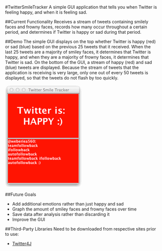 #TwitterSmileTracker
A simple GUI application that tells you when Twitter is feeling happy, and when it is feeling sad.

##Current Functionality
Receives a stream of tweets containing smilely faces and frowny faces, records how many occur throughout a certain period, and determines if Twitter is happy or sad during that period.

##Demo
The simple GUI displays on the top whether Twitter is happy (red) or sad (blue) based on the previous 25 tweets that it received.  When the last 25 tweets are a majority of smiley faces, it determines that Twitter is happy, and when they are a majority of frowny faces, it determines that Twitter is sad.  On the bottom of the GUI, a stream of happy (red) and sad (blue) tweets are displayed.  Because the stream of tweets that the application is receiving is very large, only one out of every 50 tweets is displayed, so that the tweets do not flash by too quickly.

![TwitterSmileTracker](https://raw.githubusercontent.com/thomasdclark/TwitterSmileTracker/master/resources/TwitterSmileTracker.gif)

##Future Goals
* Add additional emotions rather than just happy and sad
* Graph the amount of smiley faces and frowny faces over time
* Save data after analysis rather than discarding it
* Improve the GUI

##Third-Party Libraries
Need to be downloaded from respective sites prior to use:
* [Twitter4J](http://twitter4j.org)
